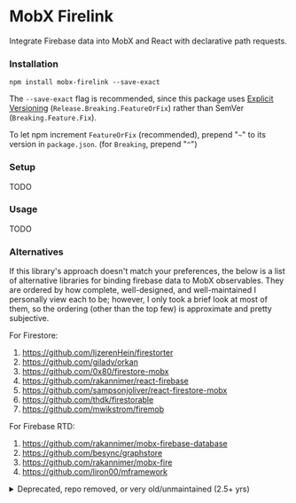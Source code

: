 # MobX Firelink

Integrate Firebase data into MobX and React with declarative path requests.

### Installation

```
npm install mobx-firelink --save-exact
```

The `--save-exact` flag is recommended, since this package uses [Explicit Versioning](https://medium.com/sapioit/why-having-3-numbers-in-the-version-name-is-bad-92fc1f6bc73c) (`Release.Breaking.FeatureOrFix`) rather than SemVer (`Breaking.Feature.Fix`).

To let npm increment `FeatureOrFix` (recommended), prepend "`~`" to its version in `package.json`. (for `Breaking`, prepend "`^`")

### Setup

TODO

### Usage

TODO

### Alternatives

If this library's approach doesn't match your preferences, the below is a list of alternative libraries for binding firebase data to MobX observables. They are ordered by how complete, well-designed, and well-maintained I personally view each to be; however, I only took a brief look at most of them, so the ordering (other than the top few) is approximate and pretty subjective.

For Firestore:

1) https://github.com/IjzerenHein/firestorter
1) https://github.com/giladv/orkan
1) https://github.com/0x80/firestore-mobx
1) https://github.com/rakannimer/react-firebase
1) https://github.com/sampsonjoliver/react-firestore-mobx
1) https://github.com/thdk/firestorable
1) https://github.com/mwikstrom/firemob

For Firebase RTD:

1) https://github.com/rakannimer/mobx-firebase-database
1) https://github.com/besync/graphstore
1) https://github.com/rakannimer/mobx-fire
1) https://github.com/liron00/mframework

<details>
<summary>Deprecated, repo removed, or very old/unmaintained (2.5+ yrs)</summary>
<p>
For Firestore:

1) https://www.npmjs.com/package/mobx-firestore (repo removed)
1) https://www.npmjs.com/package/mobx-firestore-model (repo removed)

For Firebase RTD:

1) https://github.com/iamdanthedev/mobase (old)
1) https://github.com/nyura123/mobx-firebase-store (old)
1) https://github.com/agonbina/mobx-firebase (old)
1) https://github.com/nyura123/firebase-nest-mobx-react (deprecated, old)
1) https://github.com/GeekyAnts/mobx-state-tree-firebase (deprecated)
</p>
</details>